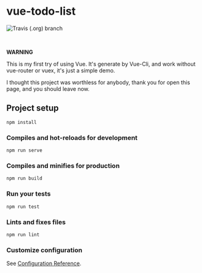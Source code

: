 # vue-todo-list

![Travis (.org) branch](https://img.shields.io/travis/teeeemoji/vue-todo-list/master)

<br>

**WARNING**

This is my first try of using Vue. It's generate by Vue-Cli, and work  without vue-router or vuex, it's just a simple demo.

I thought this project was worthless for anybody, thank you for open this page, and you should leave now. 

## Project setup
```
npm install
```

### Compiles and hot-reloads for development
```
npm run serve
```

### Compiles and minifies for production
```
npm run build
```

### Run your tests
```
npm run test
```

### Lints and fixes files
```
npm run lint
```

### Customize configuration
See [Configuration Reference](https://cli.vuejs.org/config/).
